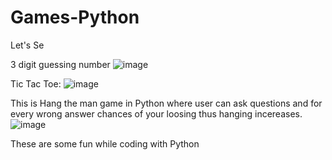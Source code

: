 # Games-Python
Let's Se

3 digit guessing number 
![image](https://user-images.githubusercontent.com/89846475/215349828-d6a8f375-9d33-47f2-a9c3-b762243951f3.png)

Tic Tac Toe:
![image](https://user-images.githubusercontent.com/89846475/215349879-d9570ef0-bf09-4c56-aaf6-5f1481f18fb7.png)

This is Hang the man game in Python where user can ask questions and for every wrong answer chances of your loosing thus hanging incereases.
![image](https://user-images.githubusercontent.com/89846475/215349625-d91d3c25-0352-40cc-894f-8c08ac1d1e46.png)

These are some fun while coding with Python
